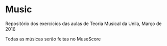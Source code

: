 # Music

Repositório dos exercícios das aulas de Teoria Musical da Unila, Março de 2016

Todas as músicas serão feitas no MuseScore
